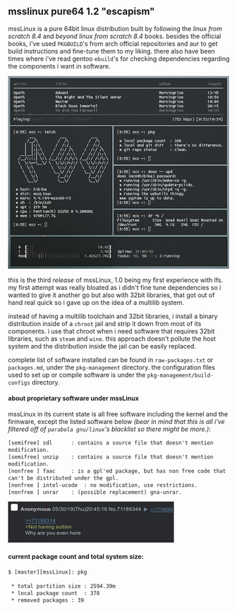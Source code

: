 ## msslinux pure64 1.2 "escapism"

mssLinux is a pure 64bit linux distribution built by following the  *linux from scratch 8.4* and *beyond linux from scratch 8.4* books. besides the official books, i've used `PKGBUILD`'s from arch official repositories and aur to get build instructions and fine-tune them to my liking. there also have been times where i've read gentoo `ebuild`'s for checking dependencies regarding the components i want in software. 

![yes](assets/fetch.png)

this is the third *release* of mssLinux, 1.0 being my first experience with lfs. my first attempt was really bloated as i didn't fine tune dependencies so i wanted to give it another go but also with 32bit libraries, that got out of hand real quick so i gave up on the idea of a multilib system. 

instead of having a multilib toolchain and 32bit libraries, i install a binary distribution inside of a `chroot` jail and strip it down from most of its components. i use that chroot when i need software that requires 32bit libraries, such as `steam` and `wine`. this approach doesn't pollute the host system and the distribution inside the jail can be easily replaced.

complete list of software installed can be found in `raw-packages.txt` or `packages.md`, under the `pkg-management` directory. the configuration files used to set up or compile software is under the `pkg-management/build-configs` directory.

#### about proprietary software under mssLinux
mssLinux in its current state is all free software including the kernel and the firmware, except the listed software below *(bear in mind that this is all i've filtered off of `parabola gnu/linux`'s blacklist so there might be more.)*:
```
[semifree] sdl		: contains a source file that doesn't mention modification.
[semifree] unzip	: contains a source file that doesn't mention modification.
[nonfree ] faac		: is a gpl'ed package, but has non free code that can't be distributed under the gpl.
[nonfree ] intel-ucode	: no modification, use restrictions.
[nonfree ] unrar	: (possible replacement) gna-unrar.
```

![indeed](assets/tism.png)

#### current package count and total system size:
```
$ [master][mssLinux]: pkg

 * total partition size	: 2594.39m
 * local package count	: 378
 * removed packages	: 39

```
